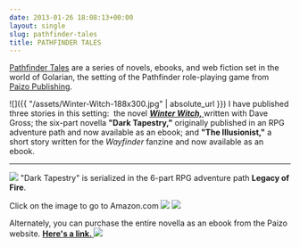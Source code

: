 ```yaml
---
date: 2013-01-26 18:08:13+00:00
layout: single
slug: pathfinder-tales
title: PATHFINDER TALES
---
```


[Pathfinder Tales](http://paizo.com/pathfinder/tales) are a series of novels, ebooks, and web fiction set in the world of Golarian, the setting of the Pathfinder role-playing game from [Paizo Publishing](http://www.paizo.com).

![]({{ "/assets/Winter-Witch-188x300.jpg" | absolute_url }}) I have published three stories in this setting:  the novel _**[Winter Witch, ](http://www.elainecunningham.com/books/winter-witch-info/)**_ written with Dave Gross; the six-part novella **"Dark Tapestry,"** originally published in an RPG adventure path and now available as an ebook; and **"The Illusionist,"** a short story written for the _Wayfinder_ fanzine and now available as an ebook.

* * *

[![](//ws-na.amazon-adsystem.com/widgets/q?_encoding=UTF8&MarketPlace=US&ASIN=1601251599&ServiceVersion=20070822&ID=AsinImage&WS=1&Format=_SL250_&tag=elainecu-20)](https://www.amazon.com/gp/product/1601251599/ref=as_li_tl?ie=UTF8&camp=1789&creative=9325&creativeASIN=1601251599&linkCode=as2&tag=elainecu-20&linkId=303c07a8c0e20fab9266e3a4a55b5341) "Dark Tapestry" is serialized in the 6-part RPG adventure path **Legacy of Fire**.

Click on the image to go to Amazon.com
![](//ir-na.amazon-adsystem.com/e/ir?t=elainecu-20&l=am2&o=1&a=1601251602)
![](//ir-na.amazon-adsystem.com/e/ir?t=elainecu-20&l=am2&o=1&a=1601251610)

Alternately, you can purchase the entire novella as an ebook from the Paizo website. [**Here's a link. ![](//ir-na.amazon-adsystem.com/e/ir?t=elainecu-20&l=am2&o=1&a=1601251734)**](http://paizo.com/products/btpy8k9m?Pathfinder-Tales-Dark-Tapestry-ePub)
